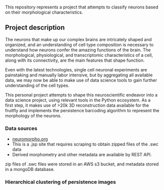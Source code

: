 This repository represents a project that attempts to classify neurons based on their morphological characteristics.  

## Project description
The neurons that make up our complex brains are intricately shaped and organized, and an understanding of cell type composition is necessary to understand how neurons confer the amazing functions of the brain.  The morphological, physiological, and transcriptomic characteristics of a cell, along with its connectivity, are the main features that shape function.  

Even with the latest technologies, single cell neuronal experiments are painstaking and manually labor intensive, but by aggregating all available data, we may now be able to make use of data science tools to gain further understanding of the cell types.  

This personal project attempts to shape this neuroscientific endeavor into a data science project, using relevant tools in the Python ecosystem.  As a first step, it makes use of >20k 3D reconstruction data available for the fruitfly and implements the persistence barcoding algorithm to represent the morphology of the neurons.  


### Data sources
- [neuromorpho.org](http://neuromorpho.org/byspecies.jsp)
 - This is a .jsp site that requires scraping to obtain zipped files of the .swc data
 - Derived morphometry and other metadata are available by REST API.  

zip files of .swc files were stored in an AWS s3 bucket, and metadata stored in a mongoDB database.  


### Hierarchical clustering of persistence images
